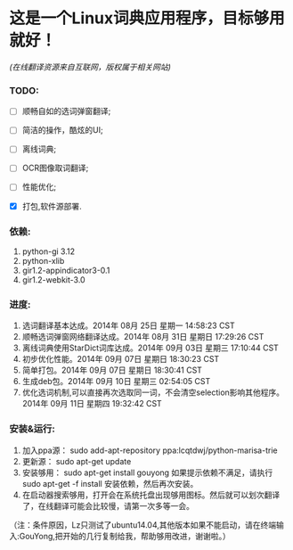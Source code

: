 
这是一个Linux词典应用程序，目标够用就好！
=======
*(在线翻译资源来自互联网，版权属于相关网站)*

### TODO:
- [ ] 顺畅自如的选词弹窗翻译;
- [ ] 简洁的操作，酷炫的UI;
- [ ] 离线词典;
- [ ] OCR图像取词翻译;
- [ ] 性能优化;
- [x] 打包,软件源部署.
 
 

### 依赖:  
1. python-gi 3.12  
2. python-xlib  
3. gir1.2-appindicator3-0.1  
4. gir1.2-webkit-3.0  


### 进度:    
1. 选词翻译基本达成。2014年 08月 25日 星期一 14:58:23 CST    
2. 顺畅选词弹窗网络翻译达成。2014年 08月 31日 星期日 17:29:26 CST    
3. 离线词典使用StarDict词库达成。2014年 09月 03日 星期三 17:10:44 CST   
4. 初步优化性能。2014年 09月 07日 星期日 18:30:23 CST  
5. 简单打包。2014年 09月 07日 星期日 18:30:41 CST  
6. 生成deb包。2014年 09月 10日 星期三 02:54:05 CST  
7. 优化选词机制,可以直接再次选取同一词，不会清空selection影响其他程序。2014年 09月 11日 星期四 19:32:42 CST  

### 安装&运行:
1. 加入ppa源：
    sudo add-apt-repository ppa:lcqtdwj/python-marisa-trie
2. 更新源：
    sudo apt-get update
3. 安装够用：
    sudo apt-get install gouyong
如果提示依赖不满足，请执行
    sudo apt-get -f install
安装依赖，然后再次安装。 
4. 在启动器搜索够用，打开会在系统托盘出现够用图标。然后就可以划次翻译了，在线翻译可能会比较慢，请第一次多等一会。  

（注：条件原因，Lz只测试了ubuntu14.04,其他版本如果不能启动，请在终端输入:GouYong,把开始的几行复制给我，帮助够用改进，谢谢啦。）  

